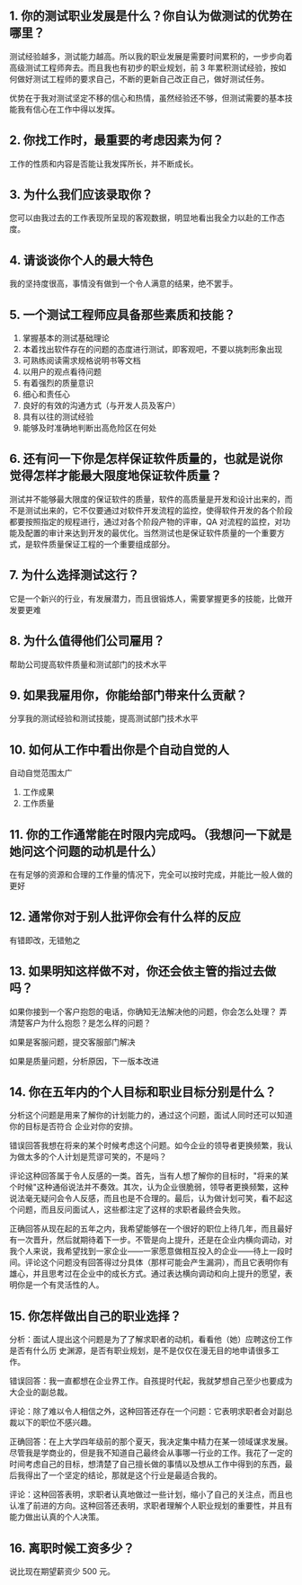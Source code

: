 [](#anchor_1)

[](#anchor_2)1\. 你的测试职业发展是什么？你自认为做测试的优势在哪里？
-------------------------------------------

测试经验越多，测试能力越高。所以我的职业发展是需要时间累积的，一步步向着高级测试工程师奔去。而且我也有初步的职业规划，前 3 年累积测试经验，按如何做好测试工程师的要求自己，不断的更新自己改正自己，做好测试任务。

优势在于我对测试坚定不移的信心和热情，虽然经验还不够，但测试需要的基本技能我有信心在工作中得以发挥。

[](#anchor_3)2\. 你找工作时，最重要的考虑因素为何？
----------------------------------

工作的性质和内容是否能让我发挥所长，并不断成长。

[](#anchor_4)3\. 为什么我们应该录取你？
----------------------------

您可以由我过去的工作表现所呈现的客观数据，明显地看出我全力以赴的工作态度。

[](#anchor_5)4\. 请谈谈你个人的最大特色
----------------------------

我的坚持度很高，事情没有做到一个令人满意的结果，绝不罢手。

[](#anchor_6)5\. 一个测试工程师应具备那些素质和技能？
-----------------------------------

1.  掌握基本的测试基础理论
2.  本着找出软件存在的问题的态度进行测试，即客观吧，不要以挑刺形象出现
3.  可熟练阅读需求规格说明书等文档
4.  以用户的观点看待问题
5.  有着强烈的质量意识
6.  细心和责任心
7.  良好的有效的沟通方式（与开发人员及客户）
8.  具有以往的测试经验
9.  能够及时准确地判断出高危险区在何处

[](#anchor_7)6\. 还有问一下你是怎样保证软件质量的，也就是说你觉得怎样才能最大限度地保证软件质量？
---------------------------------------------------------

测试并不能够最大限度的保证软件的质量，软件的高质量是开发和设计出来的，而不是测试出来的，它不仅要通过对软件开发流程的监控，使得软件开发的各个阶段都要按照指定的规程进行，通过对各个阶段产物的评审，QA 对流程的监控，对功能及配置的审计来达到开发的最优化。当然测试也是保证软件质量的一个重要方式，是软件质量保证工程的一个重要组成部分。

[](#anchor_8)7\. 为什么选择测试这行？
---------------------------

它是一个新兴的行业，有发展潜力，而且很锻炼人，需要掌握更多的技能，比做开发要更难

[](#anchor_9)8\. 为什么值得他们公司雇用？
-----------------------------

帮助公司提高软件质量和测试部门的技术水平

[](#anchor_10)9\. 如果我雇用你，你能给部门带来什么贡献？
-------------------------------------

分享我的测试经验和测试技能，提高测试部门技术水平

[](#anchor_11)10\. 如何从工作中看出你是个自动自觉的人
------------------------------------

自动自觉范围太广

1.  工作成果
2.  工作质量

[](#anchor_12)11\. 你的工作通常能在时限内完成吗。（我想问一下就是她问这个问题的动机是什么）
-------------------------------------------------------

在有足够的资源和合理的工作量的情况下，完全可以按时完成，并能比一般人做的更好

[](#anchor_13)12\. 通常你对于别人批评你会有什么样的反应
-------------------------------------

有错即改，无错勉之

[](#anchor_14)13\. 如果明知这样做不对，你还会依主管的指过去做吗？
------------------------------------------

如果你接到一个客户抱怨的电话，你确知无法解决他的问题，你会怎么处理？ 弄清楚客户为什么抱怨？是怎么样的问题？

如果是客服问题，提交客服部门解决

如果是质量问题，分析原因，下一版本改进

[](#anchor_15)14\. 你在五年内的个人目标和职业目标分别是什么？
----------------------------------------

分析这个问题是用来了解你的计划能力的，通过这个问题，面试人同时还可以知道你的目标是否符合 企业对你的安排。

错误回答我想在将来的某个时候考虑这个问题。如今企业的领导者更换频繁，我认为做太多的个人计划是荒谬可笑的，不是吗？

评论这种回答属于令人反感的一类。首先，当有人想了解你的目标时，"将来的某个时候"这种通俗说法并不奏效。其次，认为企业很脆弱，领导者更换频繁，这种说法毫无疑问会令人反感，而且也是不合理的。最后，认为做计划可笑，看不起这个问题，而且反问面试人，这些都注定了这样的求职者最终会失败。

正确回答从现在起的五年之内，我希望能够在一个很好的职位上待几年，而且最好有一次晋升，然后就期待着下一步。不管是向上提升，还是在企业内横向调动，对我个人来说，我希望找到一家企业——一家愿意做相互投入的企业——待上一段时间。评论这个问题没有回答得过分具体（那样可能会产生漏洞），而且它表明你有雄心，并且思考过在企业中的成长方式。通过表达横向调动和向上提升的愿望，表明你是一个有灵活性的人。

[](#anchor_16)15\. 你怎样做出自己的职业选择？
--------------------------------

分析：面试人提出这个问题是为了了解求职者的动机，看看他（她）应聘这份工作是否有什么历 史渊源，是否有职业规划，是不是仅仅在漫无目的地申请很多工作。

错误回答：我一直都想在企业界工作。自孩提时代起，我就梦想自己至少也要成为大企业的副总裁。

评论：除了难以令人相信之外，这种回答还存在一个问题：它表明求职者会对副总裁以下的职位不感兴趣。

正确回答：在上大学四年级前的那个夏天，我决定集中精力在某一领域谋求发展。尽管我是学商业的，但是我不知道自己最终会从事哪一行业的工作。我花了一定的时间考虑自己的目标，想清楚了自己擅长做的事情以及想从工作中得到的东西，最后我得出了一个坚定的结论，那就是这个行业是最适合我的。

评论：这种回答表明，求职者认真地做过一些计划，缩小了自己的关注点，而且也认准了前进的方向。这种回答还表明，求职者理解个人职业规划的重要性，并且有能力做出认真的个人决策。

[](#anchor_17)16\. 离职时候工资多少？
----------------------------

说比现在期望薪资少 500 元。
